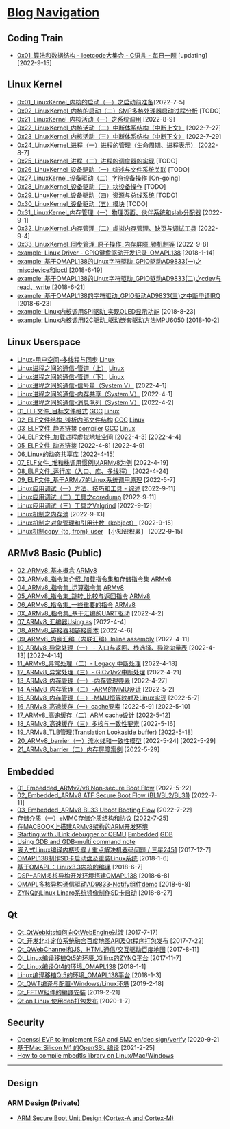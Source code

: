 # [Blog Navigation](https://github.com/carloscn/blog/blob/main/README.md)

## Coding Train
* [0x01_算法和数据结构 - leetcode大集合 - C语言 - 每日一题](https://github.com/carloscn/structstudy) [updating] [2022-9-15]

## Linux Kernel 
* [0x01_LinuxKernel_内核的启动（一）之启动前准备](https://github.com/carloscn/blog/issues/64)[2022-7-5]
* [0x02_LinuxKernel_内核的启动（二）SMP多核处理器启动过程分析](https://github.com/carloscn/blog/issues/66) [TODO]
* [0x21_LinuxKernel_内核活动（一）之系统调用](https://github.com/carloscn/blog/issues/69) [2022-8-9]
* [0x22_LinuxKernel_内核活动（二）中断体系结构（中断上文）](https://github.com/carloscn/blog/issues/68) [2022-7-27]
* [0x23_LinuxKernel_内核活动（三）中断体系结构（中断下文）](https://github.com/carloscn/blog/issues/70) [2022-7-29]
* [0x24_LinuxKernel_进程（一）进程的管理（生命周期、进程表示）](https://github.com/carloscn/blog/issues/8) [2022-8-7]
* [0x25_LinuxKernel_进程（二）进程的调度器的实现](https://github.com/carloscn/blog/issues/71) [TODO]
* [0x26_LinuxKernel_设备驱动（一）综述与文件系统关联](https://github.com/carloscn/blog/issues/72) [TODO]
* [0x27_LinuxKernel_设备驱动（二）字符设备操作](https://github.com/carloscn/blog/issues/73) [On-going]
* [0x28_LinuxKernel_设备驱动（三）块设备操作](https://github.com/carloscn/blog/issues/74) [TODO]
* [0x29_LinuxKernel_设备驱动（四）资源与总线系统 ](https://github.com/carloscn/blog/issues/75) [TODO]
* [0x30_LinuxKernel_设备驱动（五）模块](https://github.com/carloscn/blog/issues/76) [TODO]
* [0x31_LinuxKernel_内存管理（一）物理页面、伙伴系统和slab分配器](https://github.com/carloscn/blog/issues/77) [2022-9-1]
* [0x32_LinuxKernel_内存管理（二）虚拟内存管理、缺页与调试工具](https://github.com/carloscn/blog/issues/78) [2022-9-4]
* [0x33_LinuxKernel_同步管理_原子操作_内存屏障_锁机制等](https://github.com/carloscn/blog/issues/79) [2022-9-8]
* [example: Linux Driver - GPIO键盘驱动开发记录_OMAPL138](https://github.com/carloscn/blog/issues/32) [2018-1-14]
* [example: 基于OMAPL138的Linux字符驱动_GPIO驱动AD9833(一)之miscdevice和ioctl](https://github.com/carloscn/blog/issues/35) [2018-6-19]
* [example: 基于OMAPL138的Linux字符驱动_GPIO驱动AD9833(二)之cdev与read、write](https://github.com/carloscn/blog/issues/36) [2018-6-21]
* [example: 基于OMAPL138的字符驱动_GPIO驱动AD9833(三)之中断申请IRQ](https://github.com/carloscn/blog/issues/37) [2018-6-23]
* [example: Linux内核调用SPI驱动_实现OLED显示功能](https://github.com/carloscn/blog/issues/38) [2018-8-23]
* [example: Linux内核调用I2C驱动_驱动嵌套驱动方法MPU6050](https://github.com/carloscn/blog/issues/40) [2018-10-2]

## Linux Userspace

* [Linux-用户空间-多线程与同步](https://github.com/carloscn/blog/issues/9) [Linux](https://github.com/carloscn/blog/issues?q=is%3Aissue+is%3Aopen+label%3ALinux)
* [Linux进程之间的通信-管道（上）](https://github.com/carloscn/blog/issues/13) [Linux](https://github.com/carloscn/blog/issues?q=is%3Aissue+is%3Aopen+label%3ALinux)
* [Linux进程之间的通信-管道（下）](https://github.com/carloscn/blog/issues/14) [Linux](https://github.com/carloscn/blog/issues?q=is%3Aissue+is%3Aopen+label%3ALinux)
* [Linux进程之间的通信-信号量（System V）](https://github.com/carloscn/blog/issues/15) [2022-4-1]
* [Linux进程之间的通信-内存共享（System V）](https://github.com/carloscn/blog/issues/16) [2022-4-1]
* [Linux进程之间的通信-消息队列（System V）](https://github.com/carloscn/blog/issues/17) [2022-4-2]
* [01_ELF文件_目标文件格式](https://github.com/carloscn/blog/issues/5) [GCC](https://github.com/carloscn/blog/issues?q=is%3Aissue+is%3Aopen+label%3AGCC) [Linux](https://github.com/carloscn/blog/issues?q=is%3Aissue+is%3Aopen+label%3ALinux)
* [02_ELF文件结构_浅析内部文件结构](https://github.com/carloscn/blog/issues/6) [GCC](https://github.com/carloscn/blog/issues?q=is%3Aissue+is%3Aopen+label%3AGCC) [Linux](https://github.com/carloscn/blog/issues?q=is%3Aissue+is%3Aopen+label%3ALinux)
* [03_ELF文件_静态链接](https://github.com/carloscn/blog/issues/11) [compiler](https://github.com/carloscn/blog/issues?q=is%3Aissue+is%3Aopen+label%3Acompiler) [GCC](https://github.com/carloscn/blog/issues?q=is%3Aissue+is%3Aopen+label%3AGCC) [Linux](https://github.com/carloscn/blog/issues?q=is%3Aissue+is%3Aopen+label%3ALinux)
* [04_ELF文件_加载进程虚拟地址空间](https://github.com/carloscn/blog/issues/18) [2022-4-3] [2022-4-4]
* [05_ELF文件_动态链接](https://github.com/carloscn/blog/issues/21) [2022-4-8] [2022-4-9]
* [06_Linux的动态共享库](https://github.com/carloscn/blog/issues/48) [2022-4-15]
* [07_ELF文件_堆和栈调用惯例以ARMv8为例](https://github.com/carloscn/blog/issues/50) [2022-4-19]
* [08_ELF文件_运行库（入口、库、多线程）](https://github.com/carloscn/blog/issues/52) [2022-4-24]
* [09_ELF文件_基于ARMv7的Linux系统调用原理](https://github.com/carloscn/blog/issues/56) [2022-5-7]
* [Linux应用调试（一）方法、技巧和工具 - 综述](https://gist.github.com/carloscn/4037f1ffd881e8eac29e8511e6ca1431) [2022-9-11]
* [Linux应用调试（二）工具之coredump](https://gist.github.com/carloscn/63d65a6aa04d5f66122056af6e268644) [2022-9-11]
* [Linux应用调试（三）工具之Valgrind](https://gist.github.com/carloscn/3a51ee3e014578ecaae5c6ff99ce250a) [2022-9-12]
* [Linux机制之内存池](https://gist.github.com/carloscn/6db41fb72ec3504edb2c0208d9b99d51) [2022-9-13]
* [Linux机制之对象管理和引用计数（kobject）](https://gist.github.com/carloscn/3f0179ecfa599969556e86eb80555266) [2022-9-15]
* [Linux机制copy_{to, from}_user](https://gist.github.com/carloscn/d3386d01e04bd60b7166244b2e3a3c30) 【小知识积累】 [2022-9-15]


## ARMv8 Basic (Public)
* [02_ARMv8_基本概念](https://github.com/carloscn/blog/issues/1) [ARMv8](https://github.com/carloscn/blog/issues?q=is%3Aissue+is%3Aopen+label%3AARMv8)
* [03_ARMv8_指令集介绍_加载指令集和存储指令集](https://github.com/carloscn/blog/issues/2) [ARMv8](https://github.com/carloscn/blog/issues?q=is%3Aissue+is%3Aopen+label%3AARMv8)
* [04_ARMv8_指令集_运算指令集](https://github.com/carloscn/blog/issues/3) [ARMv8](https://github.com/carloscn/blog/issues?q=is%3Aissue+is%3Aopen+label%3AARMv8)
* [05_ARMv8_指令集_跳转_比较与返回指令](https://github.com/carloscn/blog/issues/10) [ARMv8](https://github.com/carloscn/blog/issues?q=is%3Aissue+is%3Aopen+label%3AARMv8)
* [06_ARMv8_指令集_一些重要的指令](https://github.com/carloscn/blog/issues/12) [ARMv8](https://github.com/carloscn/blog/issues?q=is%3Aissue+is%3Aopen+label%3AARMv8)
* [0X_ARMv8_指令集_基于汇编的UART驱动](https://gist.github.com/carloscn/dec6fe9743b9cbbdc58a44e048ab5598) [2022-4-2]
* [07_ARMv8_汇编器Using as](https://github.com/carloscn/blog/issues/19) [2022-4-4]
* [08_ARMv8_链接器和链接脚本](https://github.com/carloscn/blog/issues/20) [2022-4-6]
* [09_ARMv8_内嵌汇编（内联汇编）Inline assembly](https://github.com/carloscn/blog/issues/22) [2022-4-11]
* [10_ARMv8_异常处理（一） - 入口与返回、栈选择、异常向量表](https://github.com/carloscn/blog/issues/47) [2022-4-13] [2022-4-14]
* [11_ARMv8_异常处理（二）- Legacy 中断处理](https://github.com/carloscn/blog/issues/49) [2022-4-18]
* [12_ARMv8_异常处理（三）- GICv1/v2中断处理](https://github.com/carloscn/blog/issues/51) [2022-4-21]
* [13_ARMv8_内存管理（一）-内存管理要素](https://github.com/carloscn/blog/issues/53) [2022-4-27]
* [14_ARMv8_内存管理（二）-ARM的MMU设计](https://github.com/carloscn/blog/issues/54) [2022-5-2]
* [15_ARMv8_内存管理（三）-MMU恒等映射及Linux实现](https://github.com/carloscn/blog/issues/55) [2022-5-7]
* [16_ARMv8_高速缓存（一）cache要素](https://github.com/carloscn/blog/issues/57) [2022-5-9] [2022-5-10]
* [17_ARMv8_高速缓存（二）ARM cache设计](https://github.com/carloscn/blog/issues/58) [2022-5-12]
* [18_ARMv8_高速缓存（三）多核与一致性要素](https://github.com/carloscn/blog/issues/59) [2022-5-16]
* [19_ARMv8_TLB管理(Translation Lookaside buffer)](https://github.com/carloscn/blog/issues/60) [2022-5-18]
* [20_ARMv8_barrier（一）流水线和一致性模型](https://github.com/carloscn/blog/issues/62) [2022-5-24] [2022-5-29]
* [21_ARMv8_barrier（二）内存屏障案例](https://github.com/carloscn/blog/issues/63) [2022-5-29]

## Embedded
* [01_Embedded_ARMv7/v8 Non-secure Boot Flow](https://github.com/carloscn/blog/issues/61) [2022-5-22]
* [02_Embedded_ARMv8 ATF Secure Boot Flow (BL1/BL2/BL31)](https://github.com/carloscn/blog/issues/65) [2022-7-11]
* [03_Embedded_ARMv8 BL33 Uboot Booting Flow](https://github.com/carloscn/blog/issues/67) [2022-7-22]
* [存储介质（一）eMMC存储介质结构和协议](https://gist.github.com/carloscn/d5e0d86b9f6ac2849771c159d86ba1dd) [2022-7-25]
* [在MACBOOK上搭建ARMv8架构的ARM开发环境](https://gist.github.com/carloscn/7774739514033fa7a9b5407f6fb880d8)
* [Starting with JLink debugger or QEMU](https://github.com/carloscn/blog/issues/4) [Embedded](https://github.com/carloscn/blog/issues?q=is%3Aissue+is%3Aopen+label%3AEmbedded) [GDB](https://github.com/carloscn/blog/issues?q=is%3Aissue+is%3Aopen+label%3AGDB)
* [Using GDB and GDB-multi command note](https://gist.github.com/carloscn/f628bb08453cdda3a33de58caa06ba1f)
* [嵌入式Linux编译内核步骤 / 重点解决机器码问题 / 三星2451](https://github.com/carloscn/blog/issues/27) [2017-12-7]
* [OMAPL138制作SD卡启动盘及重装Linux系统](https://github.com/carloscn/blog/issues/30) [2018-1-6]
* [基于OMAPL：Linux3.3内核的编译](https://github.com/carloscn/blog/issues/31) [2018-6-7]
* [DSP+ARM多核异构开发环境搭建OMAPL138](https://github.com/carloscn/blog/issues/33) [2018-6-8]
* [OMAPL多核异构通信驱动AD9833-Notify组件demo](https://github.com/carloscn/blog/issues/34) [2018-6-8]
* [ZYNQ的Linux Linaro系统镜像制作SD卡启动](https://github.com/carloscn/blog/issues/39) [2018-8-27]

## Qt
* [Qt_QtWebkits如何向QtWebEngine过渡](https://github.com/carloscn/blog/issues/23) [2017-7-17]
* [Qt_开发北斗定位系统融合百度地图API及Qt程序打包发布](https://github.com/carloscn/blog/issues/24) [2017-7-22]
* [Qt_QWebChannel和JS、HTML通信/交互驱动百度地图](https://github.com/carloscn/blog/issues/25) [2017-8-11]
* [Qt_Linux编译移植Qt5的环境_Xillinx的ZYNQ平台](https://github.com/carloscn/blog/issues/26) [2017-11-7]
* [Qt_Linux编译Qt4的环境_OMAPL138](https://github.com/carloscn/blog/issues/28) [2018-1-1]
* [Linux编译移植Qt5的环境_OMAPL138平台](https://github.com/carloscn/blog/issues/29) [2018-1-3]
* [Qt_QWT编译与配置-Windows/Linux环境](https://github.com/carloscn/blog/issues/41) [2019-2-18]
* [Qt_FFTW組件的編譯安裝](https://github.com/carloscn/blog/issues/42) [2019-2-21]
* [Qt on Linux 使用deb打包发布](https://github.com/carloscn/blog/issues/43) [2020-1-7]

## Security
* [Openssl EVP to implement RSA and SM2 en/dec sign/verify](https://github.com/carloscn/blog/issues/44) [2020-9-2]
* [基于Mac Silicon M1 的OpenSSL 编译](https://github.com/carloscn/blog/issues/45) [2021-2-25]
* [How to compile mbedtls library on Linux/Mac/Windows](https://github.com/carloscn/blog/issues/46)

-----------

## Design
### ARM Design (Private)
* [ARM Secure Boot Unit Design (Cortex-A and Cortex-M)](https://github.com/carloscn/design/issues/1)
